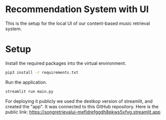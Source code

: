 # Recommendation System with UI

This is the setup for the local UI of our content-based music retrieval system. 

# Setup

Install the required packages into the virtual environment.

```bash
pip3 install -r requirements.txt
```

Run the application.

```bash
streamlit run main.py
```

For deploying it publicly we used the destkop version of streamlit, and created the "app".
It was connected to this GitHub repository.
Here is the public link: 
https://songretrievalui-mefldrefggdh8pkws5xfvg.streamlit.app


